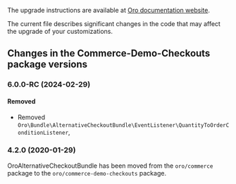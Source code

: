 The upgrade instructions are available at [Oro documentation website](https://doc.oroinc.com/master/backend/setup/upgrade-to-new-version/).

The current file describes significant changes in the code that may affect the upgrade of your customizations.

## Changes in the Сommerce-Demo-Checkouts package versions

### 6.0.0-RC (2024-02-29)

#### Removed
* Removed `Oro\Bundle\AlternativeCheckoutBundle\EventListener\QuantityToOrderConditionListener`,

### 4.2.0 (2020-01-29)

OroAlternativeCheckoutBundle has been moved from the `oro/commerce` package to the `oro/commerce-demo-checkouts` package.
